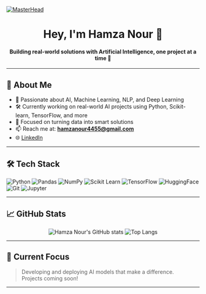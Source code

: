 [![MasterHead](https://github.com/hamzanour4455/hamzanour4455/blob/main/assets/banner.gif)]()

<h1 align="center">Hey, I'm <strong>Hamza Nour</strong> 👋</h1>
<h4 align="center">Building real-world solutions with Artificial Intelligence, one project at a time 🤖</h4>

---

## 🚀 About Me

- 🧠 Passionate about AI, Machine Learning, NLP, and Deep Learning  
- 🛠 Currently working on real-world AI projects using Python, Scikit-learn, TensorFlow, and more  
- 🎯 Focused on turning data into smart solutions  
- 📫 Reach me at: **hamzanour4455@gmail.com**  
- 🌐 [LinkedIn](https://www.linkedin.com/in/hamza-nour-b8ab03293)

---

## 🛠 Tech Stack

![Python](https://img.shields.io/badge/Python-3776AB?style=for-the-badge&logo=python&logoColor=white)
![Pandas](https://img.shields.io/badge/Pandas-150458?style=for-the-badge&logo=pandas)
![NumPy](https://img.shields.io/badge/Numpy-013243?style=for-the-badge&logo=numpy&logoColor=white)
![Scikit Learn](https://img.shields.io/badge/scikit--learn-F7931E?style=for-the-badge&logo=scikitlearn&logoColor=white)
![TensorFlow](https://img.shields.io/badge/TensorFlow-FF6F00?style=for-the-badge&logo=tensorflow&logoColor=white)
![HuggingFace](https://img.shields.io/badge/HuggingFace-FFD21F?style=for-the-badge&logo=huggingface&logoColor=black)
![Git](https://img.shields.io/badge/Git-F05032?style=for-the-badge&logo=git&logoColor=white)
![Jupyter](https://img.shields.io/badge/Jupyter-F37626?style=for-the-badge&logo=jupyter&logoColor=white)

---

## 📈 GitHub Stats

<p align="center">
  <img src="https://github-readme-stats.vercel.app/api?username=hamzanour4455&show_icons=true&theme=tokyonight" alt="Hamza Nour's GitHub stats" />
  <img src="https://github-readme-stats.vercel.app/api/top-langs/?username=hamzanour4455&layout=compact&theme=tokyonight" alt="Top Langs" />
</p>

---

## 🧠 Current Focus

> Developing and deploying AI models that make a difference.  
> Projects coming soon!

---
